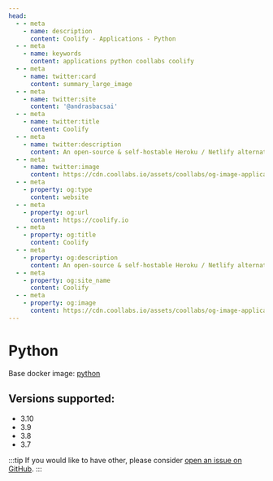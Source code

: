 ```yaml
---
head:
  - - meta
    - name: description
      content: Coolify - Applications - Python
  - - meta
    - name: keywords
      content: applications python coollabs coolify 
  - - meta
    - name: twitter:card
      content: summary_large_image
  - - meta
    - name: twitter:site
      content: '@andrasbacsai'
  - - meta
    - name: twitter:title
      content: Coolify
  - - meta
    - name: twitter:description
      content: An open-source & self-hostable Heroku / Netlify alternative.
  - - meta
    - name: twitter:image
      content: https://cdn.coollabs.io/assets/coollabs/og-image-applications.png
  - - meta
    - property: og:type
      content: website
  - - meta
    - property: og:url
      content: https://coolify.io
  - - meta
    - property: og:title
      content: Coolify
  - - meta
    - property: og:description
      content: An open-source & self-hostable Heroku / Netlify alternative.
  - - meta
    - property: og:site_name
      content: Coolify
  - - meta
    - property: og:image
      content: https://cdn.coollabs.io/assets/coollabs/og-image-applications.png
---
```

# Python
Base docker image: [python](https://hub.docker.com/_/python)

## Versions supported:
- 3.10
- 3.9
- 3.8
- 3.7

:::tip
If you would like to have other, please consider [open an issue on GitHub](https://github.com/coollabsio/coolify/issues/new).
:::
